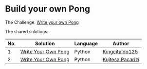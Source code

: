 # Build your own Pong

The Challenge: [Write your own Pong](https://codingchallenges.fyi/challenges/challenge-pong)

The shared solutions:

| No. | Solution                                                        | Language | Author                                               |
|-----|-----------------------------------------------------------------|----------|------------------------------------------------------|
| 1   | [Write Your Own Pong](https://github.com/Kingcitaldo125/PyPong) | Python   | [Kingcitaldo125](https://github.com/Kingcitaldo125/) |
| 2   | [Write Your Own Pong](https://github.com/KPaccarizi/_Pong_Game) | Python   | [Kujtesa Pacarizi](https://github.com/KPaccarizi) |


